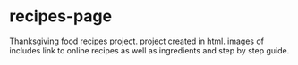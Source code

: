 # recipes-page
Thanksgiving food recipes project.
project created in html.
images of includes link to online recipes as well as ingredients and step by step guide.
